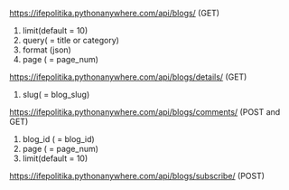 <!-- Blog list endpoint -->
https://ifepolitika.pythonanywhere.com/api/blogs/ (GET)
1. limit(default = 10) <!-- number of blogs per page -->
2. query( = title or category) <!-- search parameter -->
3. format (json)
4. page ( = page_num) <!-- get blogs on a particular page -->

<!-- for blog details -->
https://ifepolitika.pythonanywhere.com/api/blogs/details/ (GET)
1. slug( = blog_slug) <!-- fetch blog details by slug -->

<!-- For posting and getting comments  -->
https://ifepolitika.pythonanywhere.com/api/blogs/comments/ (POST and GET)
1. blog_id ( = blog_id) <!-- fetch comments of a particular blog by id -->
2. page ( = page_num) <!-- get blogs on a particular page -->
3. limit(default = 10) <!-- number of blogs per page -->

<!-- To subscribe -->
https://ifepolitika.pythonanywhere.com/api/blogs/subscribe/ (POST)



